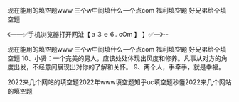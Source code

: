 现在能用的填空题www
三个w中间填什么一个点com
福利填空题
好兄弟给个填空题


《——✅手机浏览器打开网沚【ａ３ｅ６. cOm 】 】✅—》--

现在能用的填空题www
三个w中间填什么一个点com
福利填空题
好兄弟给个填空题
10、小贤：一个完美的男人，应该处处体现出风度和修养。凡事从对方的角度出发，不经意间展现出对你的了解和关怀。
	9、两个人，手牵手，就是幸福。





2022来几个网站的填空题2022年www填空题知乎uc填空题秒懂2022来几个网站的填空题
